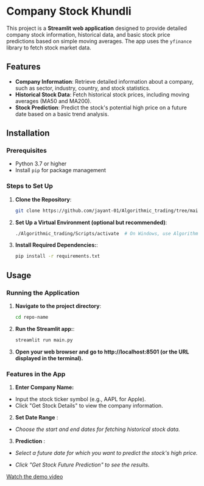 # Company Stock Khundli

This project is a **Streamlit web application** designed to provide detailed company stock information, historical data, and basic stock price predictions based on simple moving averages. The app uses the `yfinance` library to fetch stock market data.

## Features

- **Company Information**: Retrieve detailed information about a company, such as sector, industry, country, and stock statistics.
- **Historical Stock Data**: Fetch historical stock prices, including moving averages (MA50 and MA200).
- **Stock Prediction**: Predict the stock's potential high price on a future date based on a basic trend analysis.

## Installation

### Prerequisites

- Python 3.7 or higher
- Install `pip` for package management

### Steps to Set Up

1. **Clone the Repository**:
   ```bash
   git clone https://github.com/jayant-01/Algorithmic_trading/tree/main

2. **Set Up a Virtual Environment (optional but recommended)**:
   ```bash
   ./Algorithmic_trading/Scripts/activate  # On Windows, use Algorithmic_trading\Scripts\activate

3. **Install Required Dependencies:**:
   ```bash
   pip install -r requirements.txt

## Usage

### Running the Application

1. **Navigate to the project directory**:
    ```bash
    cd repo-name


2. **Run the Streamlit app:**:
    ```bash
    streamlit run main.py

3. **Open your web browser and go to http://localhost:8501 (or the URL displayed in the terminal).**

### Features in the App
1. **Enter Company Name:**
  - Input the stock ticker symbol (e.g., AAPL for Apple).
  - Click "Get Stock Details" to view the company information.

2. **Set Date Range** :
- *Choose the start and end dates for fetching historical stock data.*

3. **Prediction** :
- *Select a future date for which you want to predict the stock's high price.*

- *Click "Get Stock Future Prediction" to see the results.*

[Watch the demo video](https://github.com/jayant-01/Algorithmic_trading/blob/main/algo_trading_preview.mp4)






